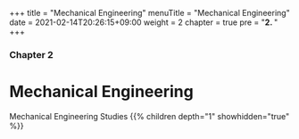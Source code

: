 +++
title = "Mechanical Engineering"
menuTitle = "Mechanical Engineering"
date = 2021-02-14T20:26:15+09:00
weight = 2
chapter = true
pre = "<b>2. </b>"
+++

### Chapter 2

# Mechanical Engineering

Mechanical Engineering Studies
{{% children depth="1"  showhidden="true" %}}
